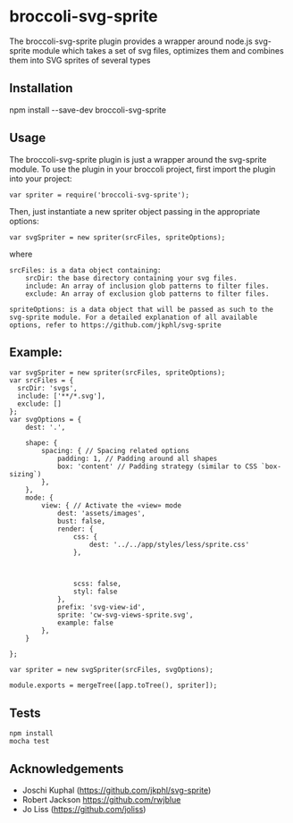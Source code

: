 # broccoli-svg-sprite

The broccoli-svg-sprite plugin provides a wrapper around node.js svg-sprite module which takes a set of svg files, optimizes them and combines them into SVG sprites of several types



## Installation

npm install --save-dev broccoli-svg-sprite


## Usage

The broccoli-svg-sprite plugin is just a wrapper around the svg-sprite module. To use the plugin in your broccoli project, first import the plugin into your project:


`
var spriter = require('broccoli-svg-sprite');
`


Then, just instantiate a new spriter object passing in the appropriate options:


`
var svgSpriter = new spriter(srcFiles, spriteOptions);
`


where

```
srcFiles: is a data object containing:
	srcDir: the base directory containing your svg files.
	include: An array of inclusion glob patterns to filter files.
	exclude: An array of exclusion glob patterns to filter files.

spriteOptions: is a data object that will be passed as such to the svg-sprite module. For a detailed explanation of all available options, refer to https://github.com/jkphl/svg-sprite
```


## Example:

```
var svgSpriter = new spriter(srcFiles, spriteOptions);
var srcFiles = {
  srcDir: 'svgs',
  include: ['**/*.svg'],
  exclude: []
};
var svgOptions = {
    dest: '.',

    shape: {
        spacing: { // Spacing related options
            padding: 1, // Padding around all shapes
            box: 'content' // Padding strategy (similar to CSS `box-sizing`)
        },
    },
    mode: {
        view: { // Activate the «view» mode
            dest: 'assets/images',
            bust: false,
            render: {
                css: {
                    dest: '../../app/styles/less/sprite.css'
                },



                scss: false,
                styl: false
            },
            prefix: 'svg-view-id',
            sprite: 'cw-svg-views-sprite.svg',
            example: false
        },
    }

};

var spriter = new svgSpriter(srcFiles, svgOptions);

module.exports = mergeTree([app.toTree(), spriter]);
```


## Tests
```
npm install
mocha test

```
## Acknowledgements
* Joschi Kuphal (https://github.com/jkphl/svg-sprite)
* Robert Jackson https://github.com/rwjblue
* Jo Liss (https://github.com/joliss)



